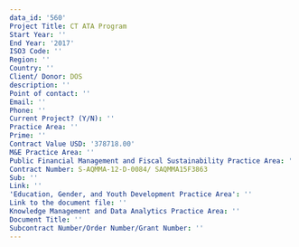 ```yaml
---
data_id: '560'
Project Title: CT ATA Program
Start Year: ''
End Year: '2017'
ISO3 Code: ''
Region: ''
Country: ''
Client/ Donor: DOS
description: ''
Point of contact: ''
Email: ''
Phone: ''
Current Project? (Y/N): ''
Practice Area: ''
Prime: ''
Contract Value USD: '378718.00'
M&E Practice Area: ''
Public Financial Management and Fiscal Sustainability Practice Area: ''
Contract Number: S-AQMMA-12-D-0084/ SAQMMA15F3863
Sub: ''
Link: ''
'Education, Gender, and Youth Development Practice Area': ''
Link to the document file: ''
Knowledge Management and Data Analytics Practice Area: ''
Document Title: ''
Subcontract Number/Order Number/Grant Number: ''
---
```

